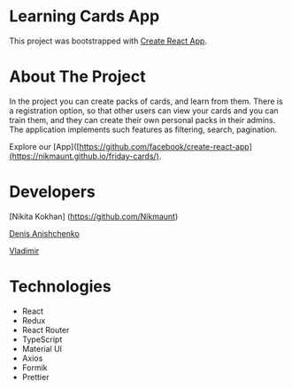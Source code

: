 # Learning Cards App
This project was bootstrapped with [Create React App](https://github.com/facebook/create-react-app).

# About The Project
In the project you can create packs of cards, and learn from them. There is a registration option, so that other users can view your cards and you can train them, and they can create their own personal packs in their admins. The application implements such features as filtering, search, pagination.

Explore our [App]([https://github.com/facebook/create-react-app](https://nikmaunt.github.io/friday-cards/).

# Developers

   [Nikita Kokhan] (https://github.com/Nikmaunt)
  
  [Denis Anishchenko](https://github.com/Denishilo)
  
  [Vladimir ](https://github.com/Cheloyek)
  
 # Technologies
 
 - React
 - Redux
 - React Router
 - TypeScript
 - Material UI
 - Axios
 - Formik
 - Prettier


 
   


